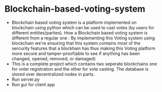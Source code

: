 # Blockchain-based-voting-system
- Blockchain based voting system is a platform implemented on blockchain using python which can be used to cast votes (by users for different entities/parties). How a Blockchain based voting system is different from a regular one :  By implementing this Voting system using blockchain we're ensuring that this system contains most of the sercurity features that a blockhain has thus making this Voting platform more secure and tamper-proof(able to see if anything has been changed, opened, removed, or damaged)
- This is a complete project which contains two seperate blockchains one for voter registration and the other  for vote casting. The database is stored over decentralized nodes in parts.
- Run server.py
- Run gui for  client app
